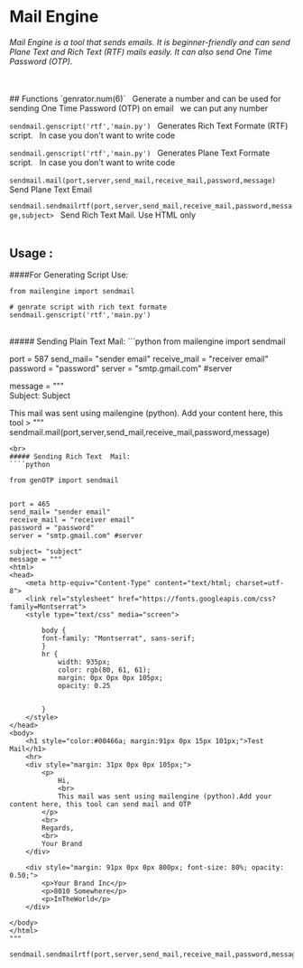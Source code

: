# Mail Engine 
###### Mail Engine is a tool that sends emails. It is beginner-friendly and can send Plane Text and Rich Text (RTF) mails easily. It can also send One Time Password (OTP). 
<br>
## Functions
`genrator.num(6)`
&nbsp; Generate a number and can be used for sending  One Time Password (OTP) on email
&nbsp; we can put any number 

`sendmail.genscript('rtf','main.py')`
&nbsp; Generates Rich Text Formate (RTF) script. 
&nbsp; In case you don't want to write code  

`sendmail.genscript('rtf','main.py')`
&nbsp; Generates Plane Text Formate script. 
&nbsp; In case you don't want to write code

`sendmail.mail(port,server,send_mail,receive_mail,password,message)`
&nbsp; Send Plane Text Email

`sendmail.sendmailrtf(port,server,send_mail,receive_mail,password,message,subject>`
&nbsp; Send Rich Text Mail. Use HTML only 
&nbsp;  
<br>
## Usage :
####For Generating Script Use: 

    from mailengine import sendmail
    
    # genrate script with rich text formate 
    sendmail.genscript('rtf','main.py')
	
	
<br>
##### Sending Plain Text Mail:
```python
from mailengine import sendmail


port = 587 
send_mail= "sender email"
receive_mail = "receiver email"
password = "password"
server = "smtp.gmail.com" #server

message = """\
Subject: Subject

This mail was sent using mailengine (python). Add your content here, this tool >
"""
sendmail.mail(port,server,send_mail,receive_mail,password,message)
```
<br>
##### Sending Rich Text  Mail:
````python

from genOTP import sendmail


port = 465 
send_mail= "sender email"
receive_mail = "receiver email"
password = "password"
server = "smtp.gmail.com" #server

subject= "subject"
message = """
<html>
<head>
    <meta http-equiv="Content-Type" content="text/html; charset=utf-8">
    <link rel="stylesheet" href="https://fonts.googleapis.com/css?family=Montserrat">
    <style type="text/css" media="screen">
        
        body {
        font-family: "Montserrat", sans-serif;
        }
        hr {
            width: 935px;
            color: rgb(80, 61, 61);
            margin: 0px 0px 0px 105px;
            opacity: 0.25
            
            
        }
    </style>
</head>
<body>
    <h1 style="color:#00466a; margin:91px 0px 15px 101px;">Test Mail</h1>
    <hr>
    <div style="margin: 31px 0px 0px 105px;">
        <p>
            Hi,
            <br>
            This mail was sent using mailengine (python).Add your content here, this tool can send mail and OTP 
        </p>
        <br>
        Regards,
        <br>
        Your Brand
    </div>

    <div style="margin: 91px 0px 0px 800px; font-size: 80%; opacity: 0.50;">
        <p>Your Brand Inc</p>
        <p>8010 Somewhere</p>
        <p>InTheWorld</p>
    </div>

</body>
</html>
"""

sendmail.sendmailrtf(port,server,send_mail,receive_mail,password,message,subject)


````
